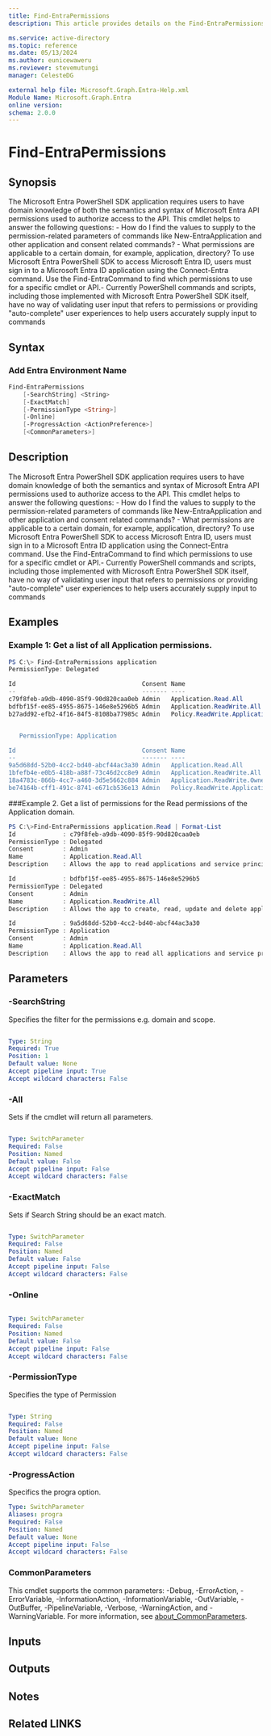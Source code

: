 ```yaml
---
title: Find-EntraPermissions
description: This article provides details on the Find-EntraPermissions command.

ms.service: active-directory
ms.topic: reference
ms.date: 05/13/2024
ms.author: eunicewaweru
ms.reviewer: stevemutungi
manager: CelesteDG

external help file: Microsoft.Graph.Entra-Help.xml
Module Name: Microsoft.Graph.Entra
online version:
schema: 2.0.0
---
```


# Find-EntraPermissions

## Synopsis

The Microsoft Entra PowerShell SDK application requires users to have domain knowledge of both the semantics and
syntax of Microsoft Entra API permissions used to authorize access to the API. This cmdlet helps to answer the
following questions:  - How do I find the values to supply to the permission-related parameters of commands like
New-EntraApplication and other application and consent related commands? - What permissions are applicable to a
certain domain, for example, application, directory? To use Microsoft Entra PowerShell SDK to access Microsoft
Entra ID, users must sign in to a Microsoft Entra ID application using the Connect-Entra command. Use the
Find-EntraCommand to find which permissions to use for a specific cmdlet or API.-  Currently PowerShell commands
and scripts, including those implemented with Microsoft Entra PowerShell SDK itself, have no way of validating
user input that refers to permissions or providing "auto-complete" user experiences to help users accurately
supply input to commands

## Syntax


### Add Entra Environment Name

```powershell
Find-EntraPermissions 
    [-SearchString] <String>
    [-ExactMatch]
    [-PermissionType <String>]
    [-Online]
    [-ProgressAction <ActionPreference>]
    [<CommonParameters>]
```

## Description

The Microsoft Entra PowerShell SDK application requires users to have domain knowledge of both the semantics and
syntax of Microsoft Entra API permissions used to authorize access to the API. This cmdlet helps to answer the
following questions:  - How do I find the values to supply to the permission-related parameters of commands like
New-EntraApplication and other application and consent related commands? - What permissions are applicable to a
certain domain, for example, application, directory? To use Microsoft Entra PowerShell SDK to access Microsoft
Entra ID, users must sign in to a Microsoft Entra ID application using the Connect-Entra command. Use the
Find-EntraCommand to find which permissions to use for a specific cmdlet or API.-  Currently PowerShell commands
and scripts, including those implemented with Microsoft Entra PowerShell SDK itself, have no way of validating
user input that refers to permissions or providing "auto-complete" user experiences to help users accurately
supply input to commands

## Examples

### Example 1: Get a list of all Application permissions.

```powershell
PS C:\> Find-EntraPermissions application
PermissionType: Delegated

Id                                   Consent Name                                      Description
--                                   ------- ----                                      -----------
c79f8feb-a9db-4090-85f9-90d820caa0eb Admin   Application.Read.All                      Allows the app to read applications and service principals on behalf of the signed-in user.
bdfbf15f-ee85-4955-8675-146e8e5296b5 Admin   Application.ReadWrite.All                 Allows the app to create, read, update and delete applications and service principals on behalf of the signed-in user. Does not allow management of consent grants.
b27add92-efb2-4f16-84f5-8108ba77985c Admin   Policy.ReadWrite.ApplicationConfiguration Allows the app to read and write your organization's application configuration policies on behalf of the signed-in user.  This includes policies such as activityBasedTimeoutPolicy, claimsMappingPolicy, homeRealmDiscoveryPolicy,  tokenIssuancePolicy and tokenLifetimePolicy.


   PermissionType: Application

Id                                   Consent Name                                      Description
--                                   ------- ----                                      -----------
9a5d68dd-52b0-4cc2-bd40-abcf44ac3a30 Admin   Application.Read.All                      Allows the app to read all applications and service principals without a signed-in user.
1bfefb4e-e0b5-418b-a88f-73c46d2cc8e9 Admin   Application.ReadWrite.All                 Allows the app to create, read, update and delete applications and service principals without a signed-in user.  Does not allow management of consent grants.
18a4783c-866b-4cc7-a460-3d5e5662c884 Admin   Application.ReadWrite.OwnedBy             Allows the app to create other applications, and fully manage those applications (read, update, update application secrets and delete), without a signed-in user.  It cannot update any apps that it is not an owner of.
be74164b-cff1-491c-8741-e671cb536e13 Admin   Policy.ReadWrite.ApplicationConfiguration Allows the app to read and write your organization's application configuration policies, without a signed-in user.  This includes policies such as activityBasedTimeoutPolicy, claimsMappingPolicy, homeRealmDiscoveryPolicy, tokenIssuancePolicy  and tokenLifetimePolicy.                                                                                   {}
```

###Example 2. Get a list of permissions for the Read permissions of the Application domain.
```powershell
PS C:\>Find-EntraPermissions application.Read | Format-List
Id             : c79f8feb-a9db-4090-85f9-90d820caa0eb
PermissionType : Delegated
Consent        : Admin
Name           : Application.Read.All
Description    : Allows the app to read applications and service principals on behalf of the signed-in user.

Id             : bdfbf15f-ee85-4955-8675-146e8e5296b5
PermissionType : Delegated
Consent        : Admin
Name           : Application.ReadWrite.All
Description    : Allows the app to create, read, update and delete applications and service principals on behalf of the signed-in user. Does not allow management of consent grants.

Id             : 9a5d68dd-52b0-4cc2-bd40-abcf44ac3a30
PermissionType : Application
Consent        : Admin
Name           : Application.Read.All
Description    : Allows the app to read all applications and service principals without a signed-in user.
```

## Parameters


### -SearchString

Specifies the filter for the permissions e.g. domain and scope.

```yaml

Type: String
Required: True
Position: 1
Default value: None
Accept pipeline input: True
Accept wildcard characters: False
```

### -All

Sets if the cmdlet will return all parameters.

```yaml

Type: SwitchParameter
Required: False
Position: Named
Default value: False
Accept pipeline input: False
Accept wildcard characters: False
```
### -ExactMatch

Sets if Search String should be an exact match.

```yaml

Type: SwitchParameter
Required: False
Position: Named
Default value: False
Accept pipeline input: False
Accept wildcard characters: False
```

### -Online

```yaml

Type: SwitchParameter
Required: False
Position: Named
Default value: False
Accept pipeline input: False
Accept wildcard characters: False
```

### -PermissionType

Specifies the type of Permission

```yaml

Type: String
Required: False
Position: Named
Default value: None
Accept pipeline input: False
Accept wildcard characters: False
```

### -ProgressAction

Specifics the progra option.

```yaml
Type: SwitchParameter
Aliases: progra
Required: False
Position: Named
Default value: None
Accept pipeline input: False
Accept wildcard characters: False
```

### CommonParameters

This cmdlet supports the common parameters: -Debug, -ErrorAction, -ErrorVariable, -InformationAction, -InformationVariable, -OutVariable, -OutBuffer, -PipelineVariable, -Verbose, -WarningAction, and -WarningVariable. For more information, see [about_CommonParameters](https://go.microsoft.com/fwlink/?LinkID=113216).

## Inputs

## Outputs

## Notes

## Related LINKS

